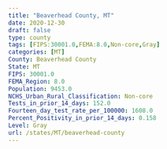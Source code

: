 ```yaml
---
title: "Beaverhead County, MT"
date: 2020-12-30
draft: false
type: county
tags: [FIPS:30001.0,FEMA:8.0,Non-core,Gray]
categories: [MT]
County: Beaverhead County
State: MT
FIPS: 30001.0
FEMA_Region: 8.0
Population: 9453.0
NCHS_Urban_Rural_Classification: Non-core
Tests_in_prior_14_days: 152.0
Fourteen_day_test_rate_per_100000: 1608.0
Percent_Positivity_in_prior_14_days: 0.158
Level: Gray
url: /states/MT/beaverhead-county
---
```



